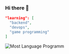 ### Hi there 👋

```json
"learning": [
  "backend",
  "devops",
  "game programming"
]
```

![Most Language Programm](https://github-readme-stats.vercel.app/api/top-langs/?username=Dimaspadma&show_icons=true&langs_count=10&layout=compact)

<!--
**Dimaspadma/Dimaspadma** is a ✨ _special_ ✨ repository because its `README.md` (this file) appears on your GitHub profile.

Here are some ideas to get you started:

- 🔭 I’m currently working on ...
- 🌱 I’m currently learning ...
- 👯 I’m looking to collaborate on ...
- 🤔 I’m looking for help with ...
- 💬 Ask me about ...
- 📫 How to reach me: ...
- 😄 Pronouns: ...
- ⚡ Fun fact: ...
-->
